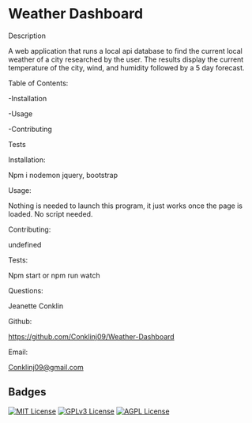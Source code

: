 
# Weather Dashboard

Description

A web application that runs a local api database to find 
the current local weather of a city researched by the user.
The results display the current temperature of the city, wind, 
and humidity followed by a 5 day forecast.

Table of Contents:

-Installation

-Usage

-Contributing

Tests

Installation:

Npm i nodemon jquery, bootstrap

Usage:

Nothing is needed to launch this program, it just works once the page is loaded.
No script needed.

Contributing:

undefined

Tests:

Npm start or npm run watch

Questions:

Jeanette Conklin

Github:

https://github.com/Conklinj09/Weather-Dashboard

Email:

Conklinj09@gmail.com 




## Badges



[![MIT License](https://img.shields.io/badge/License-MIT-green.svg)](https://choosealicense.com/licenses/mit/)
[![GPLv3 License](https://img.shields.io/badge/License-GPL%20v3-yellow.svg)](https://opensource.org/licenses/)
[![AGPL License](https://img.shields.io/badge/license-AGPL-blue.svg)](http://www.gnu.org/licenses/agpl-3.0)

